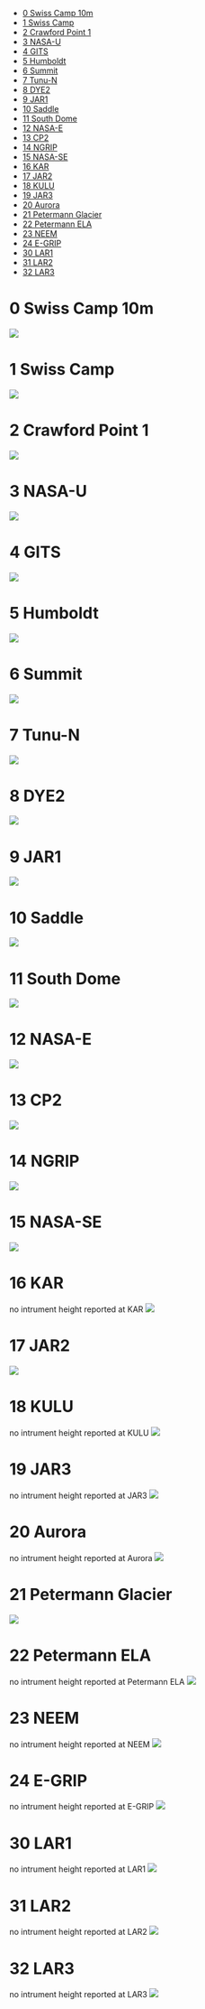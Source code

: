 * [0 Swiss Camp 10m](#s1)
* [1 Swiss Camp](#s2)
* [2 Crawford Point 1](#s3)
* [3 NASA-U](#s4)
* [4 GITS](#s5)
* [5 Humboldt](#s6)
* [6 Summit](#s7)
* [7 Tunu-N](#s8)
* [8 DYE2](#s9)
* [9 JAR1](#s10)
* [10 Saddle](#s11)
* [11 South Dome](#s12)
* [12 NASA-E](#s13)
* [13 CP2](#s14)
* [14 NGRIP](#s15)
* [15 NASA-SE](#s16)
* [16 KAR](#s17)
* [17 JAR2](#s18)
* [18 KULU](#s19)
* [19 JAR3](#s20)
* [20 Aurora](#s21)
* [21 Petermann Glacier](#s22)
* [22 Petermann ELA](#s23)
* [23 NEEM](#s24)
* [24 E-GRIP](#s25)
* [30 LAR1](#s26)
* [31 LAR2](#s27)
* [32 LAR3](#s28)
# <a id='s1' />0 Swiss Camp 10m
![](../figures/L1_overview/instrument_height_assessment/SwissCamp10m_height_comparison.png)
# <a id='s2' />1 Swiss Camp
![](../figures/L1_overview/instrument_height_assessment/SwissCamp_height_comparison.png)
# <a id='s3' />2 Crawford Point 1
![](../figures/L1_overview/instrument_height_assessment/CrawfordPoint1_height_comparison.png)
# <a id='s4' />3 NASA-U
![](../figures/L1_overview/instrument_height_assessment/NASA-U_height_comparison.png)
# <a id='s5' />4 GITS
![](../figures/L1_overview/instrument_height_assessment/GITS_height_comparison.png)
# <a id='s6' />5 Humboldt
![](../figures/L1_overview/instrument_height_assessment/Humboldt_height_comparison.png)
# <a id='s7' />6 Summit
![](../figures/L1_overview/instrument_height_assessment/Summit_height_comparison.png)
# <a id='s8' />7 Tunu-N
![](../figures/L1_overview/instrument_height_assessment/Tunu-N_height_comparison.png)
# <a id='s9' />8 DYE2
![](../figures/L1_overview/instrument_height_assessment/DYE2_height_comparison.png)
# <a id='s10' />9 JAR1
![](../figures/L1_overview/instrument_height_assessment/JAR1_height_comparison.png)
# <a id='s11' />10 Saddle
![](../figures/L1_overview/instrument_height_assessment/Saddle_height_comparison.png)
# <a id='s12' />11 South Dome
![](../figures/L1_overview/instrument_height_assessment/SouthDome_height_comparison.png)
# <a id='s13' />12 NASA-E
![](../figures/L1_overview/instrument_height_assessment/NASA-E_height_comparison.png)
# <a id='s14' />13 CP2
![](../figures/L1_overview/instrument_height_assessment/CP2_height_comparison.png)
# <a id='s15' />14 NGRIP
![](../figures/L1_overview/instrument_height_assessment/NGRIP_height_comparison.png)
# <a id='s16' />15 NASA-SE
![](../figures/L1_overview/instrument_height_assessment/NASA-SE_height_comparison.png)
# <a id='s17' />16 KAR
no intrument height reported at  KAR
![](../figures/L1_overview/instrument_height_assessment/KAR_height_comparison.png)
# <a id='s18' />17 JAR2
![](../figures/L1_overview/instrument_height_assessment/JAR2_height_comparison.png)
# <a id='s19' />18 KULU
no intrument height reported at  KULU
![](../figures/L1_overview/instrument_height_assessment/KULU_height_comparison.png)
# <a id='s20' />19 JAR3
no intrument height reported at  JAR3
![](../figures/L1_overview/instrument_height_assessment/JAR3_height_comparison.png)
# <a id='s21' />20 Aurora
no intrument height reported at  Aurora
![](../figures/L1_overview/instrument_height_assessment/Aurora_height_comparison.png)
# <a id='s22' />21 Petermann Glacier
![](../figures/L1_overview/instrument_height_assessment/PetermannGlacier_height_comparison.png)
# <a id='s23' />22 Petermann ELA
no intrument height reported at  Petermann ELA
![](../figures/L1_overview/instrument_height_assessment/PetermannELA_height_comparison.png)
# <a id='s24' />23 NEEM
no intrument height reported at  NEEM
![](../figures/L1_overview/instrument_height_assessment/NEEM_height_comparison.png)
# <a id='s25' />24 E-GRIP
no intrument height reported at  E-GRIP
![](../figures/L1_overview/instrument_height_assessment/E-GRIP_height_comparison.png)
# <a id='s26' />30 LAR1
no intrument height reported at  LAR1
![](../figures/L1_overview/instrument_height_assessment/LAR1_height_comparison.png)
# <a id='s27' />31 LAR2
no intrument height reported at  LAR2
![](../figures/L1_overview/instrument_height_assessment/LAR2_height_comparison.png)
# <a id='s28' />32 LAR3
no intrument height reported at  LAR3
![](../figures/L1_overview/instrument_height_assessment/LAR3_height_comparison.png)